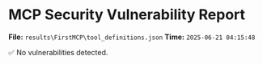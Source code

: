 # MCP Security Vulnerability Report
**File:** `results\FirstMCP\tool_definitions.json`
**Time:** `2025-06-21 04:15:48`

✅ No vulnerabilities detected.